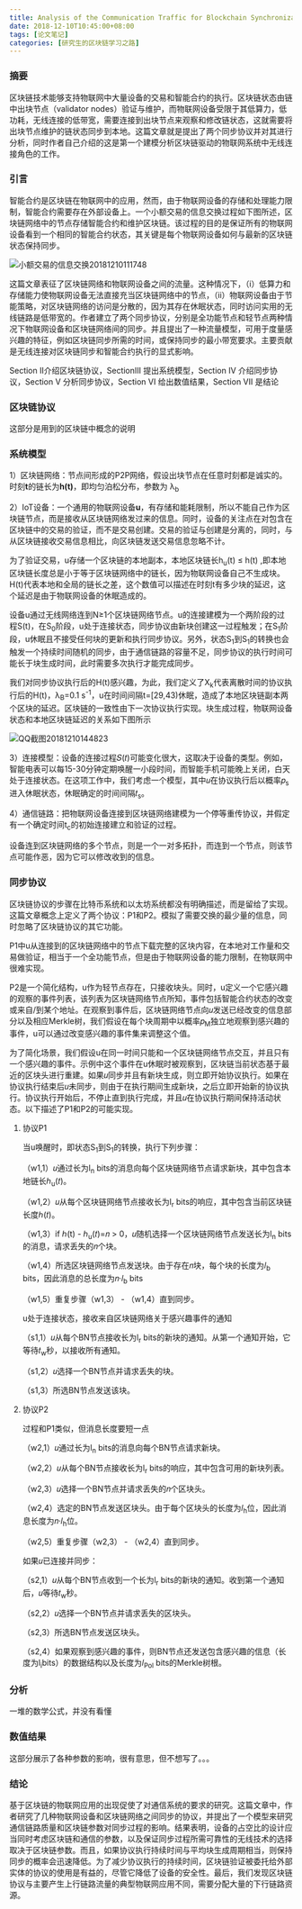```yaml
---
title: Analysis of the Communication Traffic for Blockchain Synchronization of IoT Devices
date: 2018-12-10T10:45:00+08:00
tags: [论文笔记]
categories: [研究生的区块链学习之路]
---
```


### 摘要

区块链技术能够支持物联网中大量设备的交易和智能合约的执行。区块链状态由链中出块节点（validator nodes）验证与维护，而物联网设备受限于其低算力，低功耗，无线连接的低带宽，需要连接到出块节点来观察和修改链状态，这就需要将出块节点维护的链状态同步到本地。这篇文章就是提出了两个同步协议并对其进行分析，同时作者自己介绍的这是第一个建模分析区块链驱动的物联网系统中无线连接角色的工作。

<!--more-->

### 引言

智能合约是区块链在物联网中的应用，然而，由于物联网设备的存储和处理能力限制，智能合约需要存在外部设备上。一个小额交易的信息交换过程如下图所述，区块链网络中的节点存储智能合约和维护区块链。该过程的目的是保证所有的物联网设备看到一个相同的智能合约状态，其关键是每个物联网设备如何与最新的区块链状态保持同步。

![小额交易的信息交换20181210111748](https://user-images.githubusercontent.com/26682846/54514046-033fa180-4994-11e9-9143-b1e79280a088.png)

这篇文章表征了区块链网络和物联网设备之间的流量。这种情况下，（i）低算力和存储能力使物联网设备无法直接充当区块链网络中的节点，（ii）物联网设备由于节能策略，对区块链网络的访问是分散的，因为其存在休眠状态，同时访问实用的无线链路是低带宽的。作者建立了两个同步协议，分别是全功能节点和轻节点两种情况下物联网设备和区块链网络间的同步。并且提出了一种流量模型，可用于度量感兴趣的特征，例如区块链同步所需的时间，或保持同步的最小带宽要求。主要贡献是无线连接对区块链同步和智能合约执行的显式影响。

Section II介绍区块链协议，SectionIII 提出系统模型，Section IV 介绍同步协议，Section V 分析同步协议，Section VI 给出数值结果，Section VII 是结论

### 区块链协议

这部分是用到的区块链中概念的说明

### 系统模型

1）区块链网络：节点间形成的P2P网络，假设出块节点在任意时刻都是诚实的。时刻**t**的链长为**h(t)**，即均匀泊松分布，参数为 &lambda;<sub>b</sub>

2）IoT设备：一个通用的物联网设备**u**，有存储和能耗限制，所以不能自己作为区块链节点，而是接收从区块链网络发过来的信息。同时，设备的关注点在对包含在区块链中的交易的验证，而不是交易创建。交易的验证与创建是分离的，同时，与从区块链接收交易信息相比，向区块链发送交易信息忽略不计。

为了验证交易，u存储一个区块链的本地副本，本地区块链长h<sub>u</sub>(t) &leq; h(t) ,即本地区块链长度总是小于等于区块链网络中的链长，因为物联网设备自己不生成块。H(t)代表本地和全局的链长之差，这个数值可以描述在时刻t有多少块的延迟，这个延迟是由于物联网设备的休眠造成的。

设备u通过无线网络连到N&geq;1个区块链网络节点。u的连接建模为一个两阶段的过程S(t)，在S<sub>0</sub>阶段，u处于连接状态，同步协议由新块创建这一过程触发；在S<sub>1</sub>阶段，u休眠且不接受任何块的更新和执行同步协议。另外，状态S<sub>1</sub>到S<sub>1</sub>的转换也会触发一个持续时间随机的同步，由于通信链路的容量不足，同步协议的执行时间可能长于块生成时间，此时需要多次执行才能完成同步。

我们对同步协议执行后的H(t)感兴趣，为此，我们定义了X<sub>k</sub>代表离散时间的协议执行后的H(t)，&lambda;<sub>B</sub>=0.1 s<sup>-1</sup>，u在时间间隔t=[29,43)休眠，造成了本地区块链副本两个区块的延迟。区块链的一致性由下一次协议执行实现。块生成过程，物联网设备状态和本地区块链延迟的关系如下图所示

![QQ截图20181210144823](https://user-images.githubusercontent.com/26682846/54514075-16eb0800-4994-11e9-9803-fc3d991288a4.png)

3）连接模型：设备的连接过程𝑆(𝑡)可能变化很大，这取决于设备的类型。例如，智能电表可以每15-30分钟定期唤醒一小段时间，而智能手机可能晚上关闭，白天处于连接状态。在这项工作中，我们考虑一个模型，其中𝑢在协议执行后以概率𝑝<sub>s</sub>进入休眠状态，休眠确定的时间间隔𝑡<sub>s</sub>。

4）通信链路：把物联网设备连接到区块链网络建模为一个停等重传协议，并假定有一个确定时间t<sub>c</sub>的初始连接建立和验证的过程。

设备连到区块链网络的多个节点，则是一个一对多拓扑，而连到一个节点，则该节点可能作恶，因为它可以修改收到的信息。

### 同步协议

区块链协议的步骤在比特币系统和以太坊系统都没有明确描述，而是留给了实现。这篇文章概念上定义了两个协议：P1和P2。模拟了需要交换的最少量的信息，同时忽略了区块链协议的其它功能。

P1中u从连接到的区块链网络中的节点下载完整的区块内容，在本地对工作量和交易做验证，相当于一个全功能节点，但是由于物联网设备的能力限制，在物联网中很难实现。

P2是一个简化结构，u作为轻节点存在，只接收块头。同时，u定义一个它感兴趣的观察的事件列表，该列表为区块链网络节点所知，事件包括智能合约状态的改变或来自/到某个地址。在观察到事件后，区块链网络节点向𝑢发送已经改变的信息部分以及相应Merkle树，我们假设在每个块周期中以概率𝑝<sub>M</sub>独立地观察到感兴趣的事件，u可以通过改变感兴趣的事件集来调整这个值。

为了简化场景，我们假设u在同一时间只能和一个区块链网络节点交互，并且只有一个感兴趣的事件。示例中这个事件在u休眠时被观察到，区块链当前状态基于最近的区块头进行重建。如果𝑢同步并且有新块生成，则立即开始协议执行。如果在协议执行结束后𝑢未同步，则由于在执行期间生成新块，之后立即开始新的协议执行。协议执行开始后，不停止直到执行完成，并且𝑢在协议执行期间保持活动状态。以下描述了P1和P2的可能实现。

1. 协议P1

   当u唤醒时，即状态S<sub>1</sub>到S<sub>1</sub>的转换，执行下列步骤：

   （w1,1）𝑢通过长为l<sub>n</sub> bits的消息向每个区块链网络节点请求新块，其中包含本地链长ℎ<sub>u</sub>(𝑡)。

   （w1,2）𝑢从每个区块链网络节点接收长为l<sub>r</sub> bits的响应，其中包含当前区块链长度ℎ(𝑡)。

   （w1,3）if ℎ(t) - ℎ<sub>u</sub>(𝑡)=𝑛 > 0，𝑢随机选择一个区块链网络节点发送长为l<sub>n</sub> bits的消息，请求丢失的𝑛个块。

   （w1,4）所选区块链网络节点发送块。由于存在𝑛块，每个块的长度为𝑙<sub>b</sub> bits，因此消息的总长度为𝑛·𝑙<sub>b</sub> bits

   （w1,5）重复步骤（w1,3） - （w1,4）直到同步。

   u处于连接状态，接收来自区块链网络关于感兴趣事件的通知

   （s1,1）𝑢从每个BN节点接收长为l<sub>r</sub> bits的新块的通知。从第一个通知开始，它等待𝑡<sub>w</sub>秒，以接收所有通知。

   （s1,2）𝑢选择一个BN节点并请求丢失的块。

   （s1,3）所选BN节点发送该块。

2. 协议P2

   过程和P1类似，但消息长度要短一点

   （w2,1）𝑢通过长为l<sub>n</sub> bits的消息向每个BN节点请求新块。

   （w2,2）𝑢从每个BN节点接收长为l<sub>r</sub> bits的响应，其中包含可用的新块列表。

   （w2,3）𝑢选择一个BN节点并请求丢失的𝑛个区块头。

   （w2,4）选定的BN节点发送区块头。由于每个区块头的长度为𝑙<sub>h</sub>位，因此消息长度为𝑛·𝑙<sub>h</sub>位。

   （w2,5）重复步骤（w2,3） - （w2,4）直到同步。

   如果𝑢已连接并同步：

   （s2,1）𝑢从每个BN节点收到一个长为l<sub>r</sub> bits的新块的通知。收到第一个通知后，𝑢等待𝑡<sub>w</sub>秒。

   （s2,2）𝑢选择一个BN节点并请求丢失的区块头。

   （s2,3）所选BN节点发送区块头。

   （s2,4）如果观察到感兴趣的事件，则BN节点还发送包含感兴趣的信息（长度为l<sub>i</sub>bits）的数据结构以及长度为𝑙<sub>Pol</sub> bits的Merkle树根。

### 分析

一堆的数学公式，并没有看懂

### 数值结果

这部分展示了各种参数的影响，很有意思，但不想写了。。。

### 结论

基于区块链的物联网应用的出现促使了对通信系统的要求的研究。这篇文章中，作者研究了几种物联网设备和区块链网络之间同步的协议，并提出了一个模型来研究通信链路质量和区块链参数对同步过程的影响。结果表明，设备的占空比的设计应当同时考虑区块链和通信的参数，以及保证同步过程所需可靠性的无线技术的选择取决于区块链参数。而且，如果协议执行持续时间与平均块生成周期相当，则保持同步的概率会迅速降低。为了减少协议执行的持续时间，区块链验证被委托给外部实体的协议的使用是有益的，尽管它降低了设备的安全性。最后，我们发现区块链协议与主要产生上行链路流量的典型物联网应用不同，需要分配大量的下行链路资源。